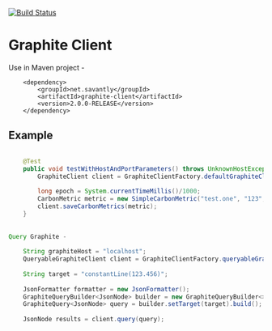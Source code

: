 [![Build Status](https://travis-ci.org/savantly-net/graphite-client.svg?branch=master)](https://travis-ci.org/savantly-net/graphite-client)

# Graphite Client


Use in Maven project -

```
	<dependency>
		<groupId>net.savantly</groupId>
		<artifactId>graphite-client</artifactId>
		<version>2.0.0-RELEASE</version>
	</dependency>
```


## Example 

```java

	@Test
	public void testWithHostAndPortParameters() throws UnknownHostException, SocketException {
		GraphiteClient client = GraphiteClientFactory.defaultGraphiteClient("localhost", 2003);
		
		long epoch = System.currentTimeMillis()/1000;
		CarbonMetric metric = new SimpleCarbonMetric("test.one", "123", epoch);
		client.saveCarbonMetrics(metric);
	}
	
	
Query Graphite -  
	
	String graphiteHost = "localhost";
	QueryableGraphiteClient client = GraphiteClientFactory.queryableGraphiteClient(graphiteHost);
	
	String target = "constantLine(123.456)";
	
	JsonFormatter formatter = new JsonFormatter();
	GraphiteQueryBuilder<JsonNode> builder = new GraphiteQueryBuilder<>(formatter);
	GraphiteQuery<JsonNode> query = builder.setTarget(target).build();
	
	JsonNode results = client.query(query);
```
